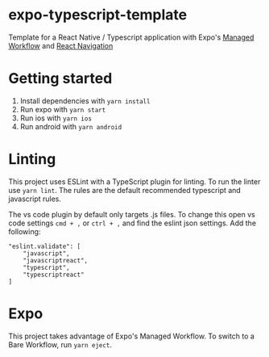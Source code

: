 # expo-typescript-template
Template for a React Native / Typescript application with Expo's [Managed Workflow](https://docs.expo.io/introduction/managed-vs-bare/ "Managed Workflow") and [React Navigation](https://reactnavigation.org/ "React Navigation")

# Getting started
1. Install dependencies with `yarn install`
2. Run expo with `yarn start`
3. Run ios with `yarn ios`
4. Run android with `yarn android`

# Linting
This project uses ESLint with a TypeScript plugin for linting. To run the linter use `yarn lint`. The rules are the default recommended typescript and javascript rules.

The vs code plugin by default only targets .js files. To change this open vs code settings `cmd + ,` or `ctrl + ,` and find the eslint json settings. Add the following:

```
"eslint.validate": [
    "javascript",
    "javascriptreact",
    "typescript",
    "typescriptreact"
]
```

# Expo
This project takes advantage of Expo's Managed Workflow. To switch to a Bare Workflow, run `yarn eject`.
